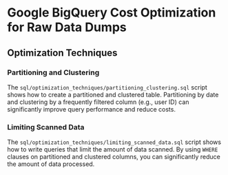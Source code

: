 # Google BigQuery Cost Optimization for Raw Data Dumps

## Optimization Techniques

### Partitioning and Clustering

The `sql/optimization_techniques/partitioning_clustering.sql` script shows how to create a partitioned and clustered table. Partitioning by date and clustering by a frequently filtered column (e.g., user ID) can significantly improve query performance and reduce costs.

### Limiting Scanned Data

The `sql/optimization_techniques/limiting_scanned_data.sql` script shows how to write queries that limit the amount of data scanned. By using `WHERE` clauses on partitioned and clustered columns, you can significantly reduce the amount of data processed.
